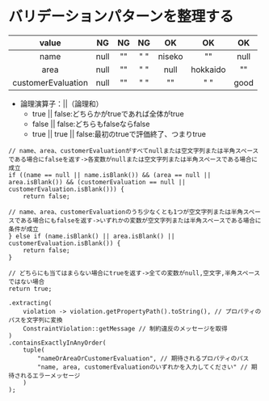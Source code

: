 # バリデーションパターンを整理する

|       value        |  NG  | NG | NG  |   OK   |    OK    |  OK  |
|:------------------:|:----:|:--:|:---:|:------:|:--------:|:----:| 
|        name        | null | "" | " " | niseko |    ""    | null |
|        area        | null | "" | " " |  null  | hokkaido |  ""  |
| customerEvaluation | null | "" | " " |   ""   |   " "    | good |

- 論理演算子：||（論理和）
    - true || false:どちらかがtrueであれば全体がtrue
    - false || false:どちらもfalseならfalse
    - true || true || false:最初のtrueで評価終了、つまりtrue

```
// name、area、customerEvaluationがすべてnullまたは空文字列または半角スペースである場合にfalseを返す->各変数がnullまたは空文字列または半角スペースである場合に成立
if ((name == null || name.isBlank()) && (area == null || area.isBlank()) && (customerEvaluation == null || customerEvaluation.isBlank())) {
    return false;
    
// name、area、customerEvaluationのうち少なくとも1つが空文字列または半角スペースである場合にもfalseを返す->いずれかの変数が空文字列または半角スペースである場合に条件が成立    
} else if (name.isBlank() || area.isBlank() || customerEvaluation.isBlank()) {
    return false;
}

// どちらにも当てはまらない場合にtrueを返す->全ての変数がnull,空文字,半角スペースではない場合
return true;
```

```
.extracting(
    violation -> violation.getPropertyPath().toString(), // プロパティのパスを文字列に変換
    ConstraintViolation::getMessage // 制約違反のメッセージを取得
)
.containsExactlyInAnyOrder(
    tuple(
        "nameOrAreaOrCustomerEvaluation", // 期待されるプロパティのパス
        "name, area, customerEvaluationのいずれかを入力してください" // 期待されるエラーメッセージ
    )
);
```

